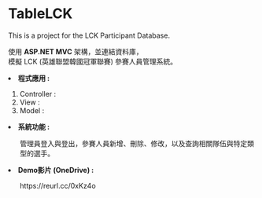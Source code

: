 # TableLCK
This is a project for the LCK Participant Database.

使用 <b>ASP.NET MVC</b> 架構，並連結資料庫，</br>
模擬 LCK (英雄聯盟韓國冠軍聯賽) 參賽人員管理系統。

<li><b>程式應用 : </b></li>
<ol>
  <li>Controller : </li>
  <li>View : </li>
  <li>Model : </li>

</ol>

<li><b>系統功能 : </b></li>
<ul>管理員登入與登出，參賽人員新增、刪除、修改，以及查詢相關隊伍與特定類型的選手。</ul>

<li><b>Demo影片 (OneDrive) :</b></li>
<ul>https://reurl.cc/0xKz4o</ul>
